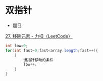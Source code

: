 # 双指针

- 题目

[27. 移除元素 - 力扣（LeetCode）](https://leetcode.cn/problems/remove-element/)

```java 
int low=0;
for(int fast=0;fast<array.length;fast++){
    { 
        慢指针移动的条件
        low++;
    }
}
```

